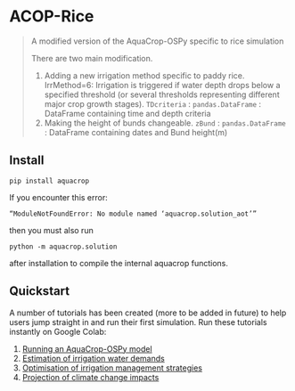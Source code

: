 # ACOP-Rice
> A modified version of the AquaCrop-OSPy specific to rice simulation
> 
> There are two main modification.
> 1. Adding a new irrigation method specific to paddy rice.
    IrrMethod=6: Irrigation is triggered if water depth drops below a specified threshold (or several thresholds representing different major crop growth stages).
     `TDcriteria` : `pandas.DataFrame` : DataFrame containing time and depth criteria
> 2. Making the height of bunds changeable.
     `zBund` : `pandas.DataFrame` : DataFrame containing dates and Bund height(m)
    

## Install

`pip install aquacrop`

If you encounter this error:

`“ModuleNotFoundError: No module named ‘aquacrop.solution_aot’”`

then you must also run 

`python -m aquacrop.solution` 

after installation to compile the internal aquacrop functions.

## Quickstart

A number of tutorials has been created (more to be added in future) to help users jump straight in and run their first simulation. Run these tutorials instantly on Google Colab:


1.   <a href=https://colab.research.google.com/github/aquacropos/aquacrop/blob/master/docs/notebooks/AquaCrop_OSPy_Notebook_1.ipynb>Running an AquaCrop-OSPy model</a>
2.   <a href=https://colab.research.google.com/github/aquacropos/aquacrop/blob/master/docs/notebooks/AquaCrop_OSPy_Notebook_2.ipynb>Estimation of irrigation water demands</a>
3.   <a href=https://colab.research.google.com/github/aquacropos/aquacrop/blob/master/docs/notebooks/AquaCrop_OSPy_Notebook_3.ipynb>Optimisation of irrigation management strategies</a>
4.  <a href=https://colab.research.google.com/github/aquacropos/aquacrop/blob/master/docs/notebooks/AquaCrop_OSPy_Notebook_4.ipynb>Projection of climate change impacts</a>

